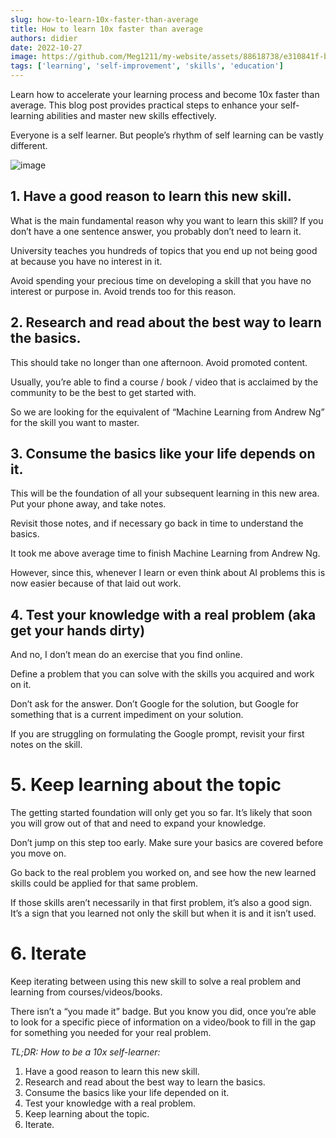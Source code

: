 ```yaml
---
slug: how-to-learn-10x-faster-than-average
title: How to learn 10x faster than average
authors: didier
date: 2022-10-27
image: https://github.com/Meg1211/my-website/assets/88618738/e310841f-bc8b-433b-aa79-1debc6e40ef9
tags: ['learning', 'self-improvement', 'skills', 'education']
---
```


Learn how to accelerate your learning process and become 10x faster than average. This blog post provides practical steps to enhance your self-learning abilities and master new skills effectively.
<!-- truncate -->

Everyone is a self learner. But people’s rhythm of self learning can be vastly different.

![image](https://github.com/Meg1211/my-website/assets/88618738/e310841f-bc8b-433b-aa79-1debc6e40ef9)

## 1. Have a good reason to learn this new skill.

What is the main fundamental reason why you want to learn this skill? If you don’t have a one sentence answer, you probably don’t need to learn it.

University teaches you hundreds of topics that you end up not being good at because you have no interest in it.

Avoid spending your precious time on developing a skill that you have no interest or purpose in. Avoid trends too for this reason.

## 2. Research and read about the best way to learn the basics.

This should take no longer than one afternoon. Avoid promoted content.

Usually, you’re able to find a course / book / video that is acclaimed by the community to be the best to get started with.

So we are looking for the equivalent of “Machine Learning from Andrew Ng” for the skill you want to master.

## 3. Consume the basics like your life depends on it.

This will be the foundation of all your subsequent learning in this new area. Put your phone away, and take notes.

Revisit those notes, and if necessary go back in time to understand the basics.

It took me above average time to finish Machine Learning from Andrew Ng.

However, since this, whenever I learn or even think about AI problems this is now easier because of that laid out work.

## 4. Test your knowledge with a real problem (aka get your hands dirty)

And no, I don’t mean do an exercise that you find online.

Define a problem that you can solve with the skills you acquired and work on it.

Don’t ask for the answer. Don’t Google for the solution, but Google for something that is a current impediment on your solution.

If you are struggling on formulating the Google prompt, revisit your first notes on the skill.

# 5. Keep learning about the topic

The getting started foundation will only get you so far. It’s likely that soon you will grow out of that and need to expand your knowledge.

Don’t jump on this step too early. Make sure your basics are covered before you move on.

Go back to the real problem you worked on, and see how the new learned skills could be applied for that same problem.

If those skills aren’t necessarily in that first problem, it’s also a good sign. It’s a sign that you learned not only the skill but when it is and it isn’t used.

# 6. Iterate

Keep iterating between using this new skill to solve a real problem and learning from courses/videos/books.

There isn’t a “you made it” badge. But you know you did, once you’re able to look for a specific piece of information on a video/book to fill in the gap for something you needed for your real problem.

_TL;DR: How to be a 10x self-learner:_

1. Have a good reason to learn this new skill.
2. Research and read about the best way to learn the basics.
3. Consume the basics like your life depended on it.
4. Test your knowledge with a real problem.
5. Keep learning about the topic.
6. Iterate.
